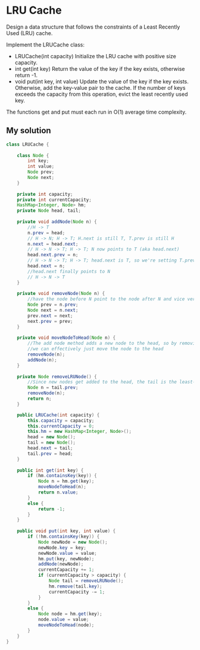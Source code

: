 # LRU Cache

Design a data structure that follows the constraints of a Least Recently Used (LRU) cache.

Implement the LRUCache class:

* LRUCache(int capacity) Initialize the LRU cache with positive size capacity.
* int get(int key) Return the value of the key if the key exists, otherwise return -1.
* void put(int key, int value) Update the value of the key if the key exists. Otherwise, add the key-value pair to the cache. If the number of keys exceeds the capacity from this operation, evict the least recently used key.

The functions get and put must each run in O(1) average time complexity.

## My solution

```Java
class LRUCache {
    
    class Node {
        int key;
        int value;
        Node prev;
        Node next;
    }
    
    private int capacity;
    private int currentCapacity;
    HashMap<Integer, Node> hm;
    private Node head, tail;
    
    private void addNode(Node n) {
        //H -> T
        n.prev = head;
        // H -> N; H -> T; H.next is still T, T.prev is still H
        n.next = head.next;
        // H -> N -> T; H -> T; N now points to T (aka head.next)
        head.next.prev = n;
        // H -> N -> T; H -> T; head.next is T, so we're setting T.prev to N
        head.next = n;
        //head.next finally points to N
        // H -> N -> T
    }
    
    private void removeNode(Node n) {
        //have the node before N point to the node after N and vice versa
        Node prev = n.prev;
        Node next = n.next;
        prev.next = next;
        next.prev = prev;
    }
    
    private void moveNodeToHead(Node n) {
        //The add node method adds a new node to the head, so by removing and re-adding
        //we can effectively just move the node to the head
        removeNode(n);
        addNode(n);
    }
    
    private Node removeLRUNode() {
        //Since new nodes get added to the head, the tail is the least-recently accessed node
        Node n = tail.prev;
        removeNode(n);
        return n;
    }

    public LRUCache(int capacity) {
        this.capacity = capacity;
        this.currentCapacity = 0;
        this.hm = new HashMap<Integer, Node>();
        head = new Node();
        tail = new Node();
        head.next = tail;
        tail.prev = head;
    }
    
    public int get(int key) {
        if (hm.containsKey(key)) {
            Node n = hm.get(key);
            moveNodeToHead(n);
            return n.value;
        }
        else {
            return -1;
        }
    }
    
    public void put(int key, int value) {
        if (!hm.containsKey(key)) {
            Node newNode = new Node();
            newNode.key = key;
            newNode.value = value;
            hm.put(key, newNode);
            addNode(newNode);
            currentCapacity += 1;
            if (currentCapacity > capacity) {
                Node tail = removeLRUNode();
                hm.remove(tail.key);
                currentCapacity -= 1;
            }
        }
        else {
            Node node = hm.get(key);
            node.value = value;
            moveNodeToHead(node);
        }
    }
}
```
